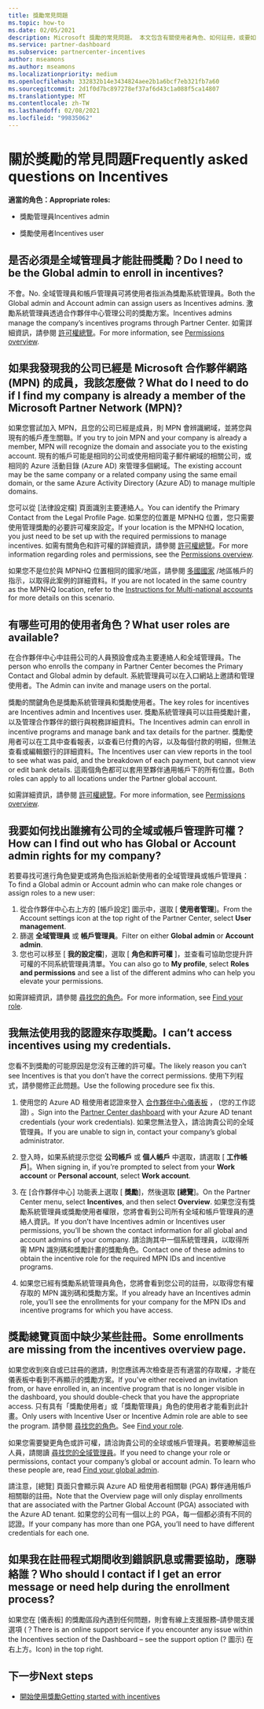 ```yaml
---
title: 獎勵常見問題
ms.topic: how-to
ms.date: 02/05/2021
description: Microsoft 獎勵的常見問題。 本文包含有關使用者角色、如何註冊，或要如何處理錯誤訊息的問題。
ms.service: partner-dashboard
ms.subservice: partnercenter-incentives
author: mseamons
ms.author: mseamons
ms.localizationpriority: medium
ms.openlocfilehash: 332832b14e3434824aee2b1a6bcf7eb321fb7a60
ms.sourcegitcommit: 2d1f0d7bc897278ef37af6d43c1a088f5ca14807
ms.translationtype: MT
ms.contentlocale: zh-TW
ms.lasthandoff: 02/08/2021
ms.locfileid: "99835062"
---
```

# <a name="frequently-asked-questions-on-incentives"></a><span data-ttu-id="ac807-104">關於獎勵的常見問題</span><span class="sxs-lookup"><span data-stu-id="ac807-104">Frequently asked questions on Incentives</span></span>

<span data-ttu-id="ac807-105">**適當的角色：**</span><span class="sxs-lookup"><span data-stu-id="ac807-105">**Appropriate roles:**</span></span>

- <span data-ttu-id="ac807-106">獎勵管理員</span><span class="sxs-lookup"><span data-stu-id="ac807-106">Incentives admin</span></span>

- <span data-ttu-id="ac807-107">獎勵使用者</span><span class="sxs-lookup"><span data-stu-id="ac807-107">Incentives user</span></span>

## <a name="do-i-need-to-be-the-global-admin-to-enroll-in-incentives"></a><span data-ttu-id="ac807-108">是否必須是全域管理員才能註冊獎勵？</span><span class="sxs-lookup"><span data-stu-id="ac807-108">Do I need to be the Global admin to enroll in incentives?</span></span>

<span data-ttu-id="ac807-109">不會。</span><span class="sxs-lookup"><span data-stu-id="ac807-109">No.</span></span> <span data-ttu-id="ac807-110">全域管理員和帳戶管理員可將使用者指派為獎勵系統管理員。</span><span class="sxs-lookup"><span data-stu-id="ac807-110">Both the Global admin and Account admin can assign users as Incentives admins.</span></span> <span data-ttu-id="ac807-111">激勵系統管理員透過合作夥伴中心管理公司的獎勵方案。</span><span class="sxs-lookup"><span data-stu-id="ac807-111">Incentives admins manage the company’s incentives programs through Partner Center.</span></span> <span data-ttu-id="ac807-112">如需詳細資訊，請參閱 [許可權總覽](permissions-overview.md)。</span><span class="sxs-lookup"><span data-stu-id="ac807-112">For more information, see [Permissions overview](permissions-overview.md).</span></span>

## <a name="what-do-i-need-to-do-if-i-find-my-company-is-already-a-member-of-the-microsoft-partner-network-mpn"></a><span data-ttu-id="ac807-113">如果我發現我的公司已經是 Microsoft 合作夥伴網路 (MPN) 的成員，我該怎麼做？</span><span class="sxs-lookup"><span data-stu-id="ac807-113">What do I need to do if I find my company is already a member of the Microsoft Partner Network (MPN)?</span></span>

<span data-ttu-id="ac807-114">如果您嘗試加入 MPN，且您的公司已經是成員，則 MPN 會辨識網域，並將您與現有的帳戶產生關聯。</span><span class="sxs-lookup"><span data-stu-id="ac807-114">If you try to join MPN and your company is already a member, MPN will recognize the domain and associate you to the existing account.</span></span> <span data-ttu-id="ac807-115">現有的帳戶可能是相同的公司或使用相同電子郵件網域的相關公司，或相同的 Azure 活動目錄 (Azure AD) 來管理多個網域。</span><span class="sxs-lookup"><span data-stu-id="ac807-115">The existing account may be the same company or a related company using the same email domain, or the same Azure Activity Directory (Azure AD) to manage multiple domains.</span></span>

<span data-ttu-id="ac807-116">您可以從 [法律設定檔] 頁面識別主要連絡人。</span><span class="sxs-lookup"><span data-stu-id="ac807-116">You can identify the Primary Contact from the Legal Profile Page.</span></span> <span data-ttu-id="ac807-117">如果您的位置是 MPNHQ 位置，您只需要使用管理獎勵的必要許可權來設定。</span><span class="sxs-lookup"><span data-stu-id="ac807-117">If your location is the MPNHQ location, you just need to be set up with the required permissions to manage incentives.</span></span> <span data-ttu-id="ac807-118">如需有關角色和許可權的詳細資訊，請參閱 [許可權總覽](permissions-overview.md)。</span><span class="sxs-lookup"><span data-stu-id="ac807-118">For more information regarding roles and permissions, see the [Permissions overview](permissions-overview.md).</span></span>

<span data-ttu-id="ac807-119">如果您不是位於與 MPNHQ 位置相同的國家/地區，請參閱 [多國國家](https://support.microsoft.com/help/4515619/special-considerations-for-multi-national-partners-joining-the-microso) /地區帳戶的指示，以取得此案例的詳細資料。</span><span class="sxs-lookup"><span data-stu-id="ac807-119">If you are not located in the same country as the MPNHQ location, refer to the [Instructions for Multi-national accounts](https://support.microsoft.com/help/4515619/special-considerations-for-multi-national-partners-joining-the-microso) for more details on this scenario.</span></span>

## <a name="what-user-roles-are-available"></a><span data-ttu-id="ac807-120">有哪些可用的使用者角色？</span><span class="sxs-lookup"><span data-stu-id="ac807-120">What user roles are available?</span></span>

<span data-ttu-id="ac807-121">在合作夥伴中心中註冊公司的人員預設會成為主要連絡人和全域管理員。</span><span class="sxs-lookup"><span data-stu-id="ac807-121">The person who enrolls the company in Partner Center becomes the Primary Contact and Global admin by default.</span></span> <span data-ttu-id="ac807-122">系統管理員可以在入口網站上邀請和管理使用者。</span><span class="sxs-lookup"><span data-stu-id="ac807-122">The Admin can invite and manage users on the portal.</span></span>

<span data-ttu-id="ac807-123">獎勵的關鍵角色是獎勵系統管理員和獎勵使用者。</span><span class="sxs-lookup"><span data-stu-id="ac807-123">The key roles for incentives are Incentives admin and Incentives user.</span></span> <span data-ttu-id="ac807-124">獎勵系統管理員可以註冊獎勵計畫，以及管理合作夥伴的銀行與稅務詳細資料。</span><span class="sxs-lookup"><span data-stu-id="ac807-124">The Incentives admin can enroll in incentive programs and manage bank and tax details for the partner.</span></span> <span data-ttu-id="ac807-125">獎勵使用者可以在工具中查看報表，以查看已付費的內容，以及每個付款的明細，但無法查看或編輯銀行的詳細資料。</span><span class="sxs-lookup"><span data-stu-id="ac807-125">The Incentives user can view reports in the tool to see what was paid, and the breakdown of each payment, but cannot view or edit bank details.</span></span> <span data-ttu-id="ac807-126">這兩個角色都可以套用至夥伴通用帳戶下的所有位置。</span><span class="sxs-lookup"><span data-stu-id="ac807-126">Both roles can apply to all locations under the Partner global account.</span></span>

<span data-ttu-id="ac807-127">如需詳細資訊，請參閱 [許可權總覽](permissions-overview.md)。</span><span class="sxs-lookup"><span data-stu-id="ac807-127">For more information, see [Permissions overview](permissions-overview.md).</span></span>

## <a name="how-can-i-find-out-who-has-global-or-account-admin-rights-for-my-company"></a><span data-ttu-id="ac807-128">我要如何找出誰擁有公司的全域或帳戶管理許可權？</span><span class="sxs-lookup"><span data-stu-id="ac807-128">How can I find out who has Global or Account admin rights for my company?</span></span>

<span data-ttu-id="ac807-129">若要尋找可進行角色變更或將角色指派給新使用者的全域管理員或帳戶管理員：</span><span class="sxs-lookup"><span data-stu-id="ac807-129">To find a Global admin or Account admin who can make role changes or assign roles to a new user:</span></span>

1. <span data-ttu-id="ac807-130">從合作夥伴中心右上方的 [帳戶設定] 圖示中，選取 [ **使用者管理**]。</span><span class="sxs-lookup"><span data-stu-id="ac807-130">From the Account settings icon at the top right of the Partner Center, select **User management**.</span></span>
2. <span data-ttu-id="ac807-131">篩選 **全域管理員** 或 **帳戶管理員**。</span><span class="sxs-lookup"><span data-stu-id="ac807-131">Filter on either **Global admin** or **Account admin**.</span></span>
3. <span data-ttu-id="ac807-132">您也可以移至 [ **我的設定檔**]，選取 [ **角色和許可權** ]，並查看可協助您提升許可權的不同系統管理員清單。</span><span class="sxs-lookup"><span data-stu-id="ac807-132">You can also go to **My profile**, select **Roles and permissions** and see a list of the different admins who can help you elevate your permissions.</span></span>
 
<span data-ttu-id="ac807-133">如需詳細資訊，請參閱 [尋找您的角色](find-your-role.md)。</span><span class="sxs-lookup"><span data-stu-id="ac807-133">For more information, see [Find your role](find-your-role.md).</span></span>  

## <a name="i-cant-access-incentives-using-my-credentials"></a><span data-ttu-id="ac807-134">我無法使用我的認證來存取獎勵。</span><span class="sxs-lookup"><span data-stu-id="ac807-134">I can’t access incentives using my credentials.</span></span>

<span data-ttu-id="ac807-135">您看不到獎勵的可能原因是您沒有正確的許可權。</span><span class="sxs-lookup"><span data-stu-id="ac807-135">The likely reason you can’t see Incentives is that you don’t have the correct permissions.</span></span> <span data-ttu-id="ac807-136">使用下列程式，請參閱修正此問題。</span><span class="sxs-lookup"><span data-stu-id="ac807-136">Use the following procedure see fix this.</span></span>

1. <span data-ttu-id="ac807-137">使用您的 Azure AD 租使用者認證來登入 [合作夥伴中心儀表板](https://partner.microsoft.com/dashboard/) ， (您的工作認證) 。</span><span class="sxs-lookup"><span data-stu-id="ac807-137">Sign into the [Partner Center dashboard](https://partner.microsoft.com/dashboard/) with your Azure AD tenant credentials (your work credentials).</span></span> <span data-ttu-id="ac807-138">如果您無法登入，請洽詢貴公司的全域管理員。</span><span class="sxs-lookup"><span data-stu-id="ac807-138">If you are unable to  sign in, contact your company’s global administrator.</span></span>

2. <span data-ttu-id="ac807-139">登入時，如果系統提示您從 **公司帳戶** 或 **個人帳戶** 中選取，請選取 [ **工作帳戶**]。</span><span class="sxs-lookup"><span data-stu-id="ac807-139">When signing in, if you’re prompted to select from your **Work account** or **Personal account**, select **Work account**.</span></span>

3. <span data-ttu-id="ac807-140">在 [合作夥伴中心] 功能表上選取 [ **獎勵**]，然後選取 **[總覽**]。</span><span class="sxs-lookup"><span data-stu-id="ac807-140">On the Partner Center menu, select **Incentives**, and then select **Overview**.</span></span> <span data-ttu-id="ac807-141">如果您沒有獎勵系統管理員或獎勵使用者權限，您將會看到公司所有全域和帳戶管理員的連絡人資訊。</span><span class="sxs-lookup"><span data-stu-id="ac807-141">If you don’t have Incentives admin or Incentives user permissions,  you’ll be shown the contact information for all global and account admins of your company.</span></span> <span data-ttu-id="ac807-142">請洽詢其中一個系統管理員，以取得所需 MPN 識別碼和獎勵計畫的獎勵角色。</span><span class="sxs-lookup"><span data-stu-id="ac807-142">Contact one of these admins to obtain the incentive role for the required MPN IDs and incentive programs.</span></span>

4. <span data-ttu-id="ac807-143">如果您已經有獎勵系統管理員角色，您將會看到您公司的註冊，以取得您有權存取的 MPN 識別碼和獎勵方案。</span><span class="sxs-lookup"><span data-stu-id="ac807-143">If you already have an Incentives admin role, you’ll see the enrollments for your company for the MPN IDs and incentive programs for which you have access.</span></span>

## <a name="some-enrollments-are-missing-from-the-incentives-overview-page"></a><span data-ttu-id="ac807-144">獎勵總覽頁面中缺少某些註冊。</span><span class="sxs-lookup"><span data-stu-id="ac807-144">Some enrollments are missing from the incentives overview page.</span></span>

<span data-ttu-id="ac807-145">如果您收到來自或已註冊的邀請，則您應該再次檢查是否有適當的存取權，才能在儀表板中看到不再顯示的獎勵方案。</span><span class="sxs-lookup"><span data-stu-id="ac807-145">If you’ve either received an invitation from, or have enrolled in, an incentive program that is no longer visible in the dashboard, you should double-check that you have the appropriate access.</span></span> <span data-ttu-id="ac807-146">只有具有「獎勵使用者」或「獎勵管理員」角色的使用者才能看到此計畫。</span><span class="sxs-lookup"><span data-stu-id="ac807-146">Only users with Incentive User or Incentive Admin role are able to see the program.</span></span> <span data-ttu-id="ac807-147">請參閱 [尋找您的角色](https://docs.microsoft.com/partner-center/find-your-role)。</span><span class="sxs-lookup"><span data-stu-id="ac807-147">See [Find your role](https://docs.microsoft.com/partner-center/find-your-role).</span></span>

<span data-ttu-id="ac807-148">如果您需要變更角色或許可權，請洽詢貴公司的全球或帳戶管理員。若要瞭解這些人員，請閱讀 [尋找您的全域管理員](https://docs.microsoft.com/partner-center/find-your-role#find-your-global-admin)。</span><span class="sxs-lookup"><span data-stu-id="ac807-148">If you need to change your role or permissions, contact your company’s global or account admin. To learn who these people are, read [Find your global admin](https://docs.microsoft.com/partner-center/find-your-role#find-your-global-admin).</span></span>

<span data-ttu-id="ac807-149">請注意，[總覽] 頁面只會顯示與 Azure AD 租使用者相關聯 (PGA) 夥伴通用帳戶相關聯的註冊。</span><span class="sxs-lookup"><span data-stu-id="ac807-149">Note that the Overview page will only display enrollments that are associated with the Partner Global Account (PGA) associated with the Azure AD tenant.</span></span> <span data-ttu-id="ac807-150">如果您的公司有一個以上的 PGA，每一個都必須有不同的認證。</span><span class="sxs-lookup"><span data-stu-id="ac807-150">If your company has more than one PGA, you’ll need to have different credentials for each one.</span></span>

## <a name="who-should-i-contact-if-i-get-an-error-message-or-need-help-during-the-enrollment-process"></a><span data-ttu-id="ac807-151">如果我在註冊程式期間收到錯誤訊息或需要協助，應聯絡誰？</span><span class="sxs-lookup"><span data-stu-id="ac807-151">Who should I contact if I get an error message or need help during the enrollment process?</span></span>

<span data-ttu-id="ac807-152">如果您在 [儀表板] 的獎勵區段內遇到任何問題，則會有線上支援服務–請參閱支援選項 (？</span><span class="sxs-lookup"><span data-stu-id="ac807-152">There is an online support service if you encounter any issue within the Incentives section of the Dashboard – see the support option (?</span></span> <span data-ttu-id="ac807-153">圖示) 在右上方。</span><span class="sxs-lookup"><span data-stu-id="ac807-153">Icon) in the top right.</span></span>

## <a name="next-steps"></a><span data-ttu-id="ac807-154">下一步</span><span class="sxs-lookup"><span data-stu-id="ac807-154">Next steps</span></span>

- [<span data-ttu-id="ac807-155">開始使用獎勵</span><span class="sxs-lookup"><span data-stu-id="ac807-155">Getting started with incentives</span></span>](incentives-get-started-intro.md)
